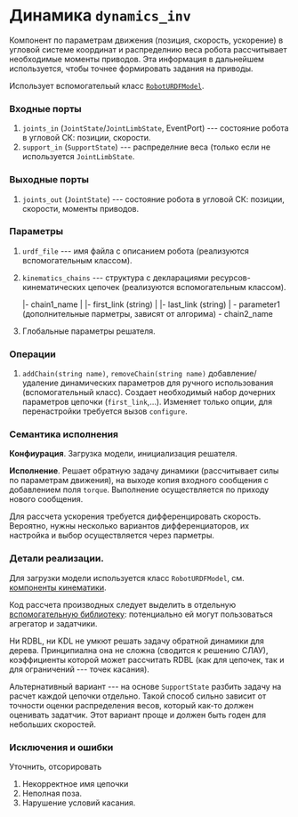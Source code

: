 Динамика `dynamics_inv`
=======================

Компонент по параметрам движения (позиция, скорость, ускорение) в угловой системе координат
и распределнию веса робота рассчитывает необходимые моменты приводов. 
Эта информация в дальнейшем используется, чтобы точнее формировать задания на приводы.

Использует вспомогательый класс [`RobotURDFModel`](components-kinematics).

### Входные порты

1. `joints_in` (`JointState`/`JointLimbState`, EventPort) --- состояние робота в угловой СК: позиции, скорости.
1. `support_in` (`SupportState`) --- распределние веса (только если не используется `JointLimbState`.

### Выходные порты

1. `joints_out` (`JointState`) --- состояние робота в угловой СК: позиции, скорости, моменты приводов.

### Параметры

1. `urdf_file` --- имя файла с описанием робота (реализуются вспомогательным классом).
1. `kinematics_chains` --- структура с декларациями ресурсов-кинематических цепочек (реализуются вспомогательным классом).
  
      |- chain1_name
      |  |- first_link (string)
      |  |- last_link (string)
      |  \- parameter1 (дополнительные парметры, зависят от алгорима)
      \- chain2_name

2. Глобальные параметры решателя.

### Операции

1. `addChain(string name)`, `removeChain(string name)` добавление/удаление динамических параметров для ручного использования (вспомогательный класс). 
 Создает необходимый набор дочерних параметров цепочки (`first_link`,...). Изменяет только опции, для перенастройки требуется вызов `configure`.

### Семантика исполнения

**Конфиурация**. Загрузка модели, инициализация решателя.

**Исполнение**. Решает обратную задачу динамики (рассчитывает силы по параметрам движения), на выходе копия входного сообщения с добавлением поля `torque`.
Выполнение осуществляется по приходу нового сообщения.

Для рассчета ускорения требуется дифференцировать скорость. 
Вероятно, нужны несколько вариантов дифференциаторов, их настройка и выбор осуществляется через парметры.

### Детали реализации.

Для загрузки модели используется класс `RobotURDFModel`, см. [компоненты кинематики](components-kinmatics).

Код рассчета производных следует выделить в отдельную [вспомогательную библиотеку](packages-library-filtering): потенциально ей могут пользоваться агрегатор и задатчики.

Ни RDBL, ни KDL не умкют решать задачу обратной динамики для дерева. Принципиална она не сложна (сводится к решению СЛАУ), коэффициенты 
которой может рассчитать RDBL (как для цепочек, так и для ограничений --- точек касания). 

Альтернативный вариант --- на основе `SupportState` разбить задачу на расчет каждой цепочки отдельно. Такой способ сильно зависит от точности 
оценки распределения весов, который как-то должен оценивать задатчик. Этот вариант проще и должен быть годен для небольших скоростей.

### Исключения и ошибки

Уточнить, отсорировать

1. Некорректное имя цепочки
2. Неполная поза.
3. Нарушение условий касания.
